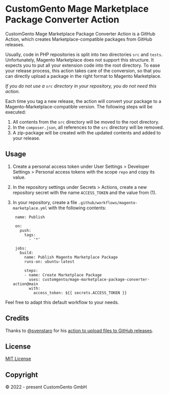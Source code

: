 # CustomGento Mage Marketplace Package Converter Action

CustomGento Mage Marketplace Package Converter Action is a GitHub Action, which creates Marketplace-compatible packages from GitHub releases.

Usually, code in PHP repositories is split into two directories `src` and `tests`. Unfortunately, Magento Marketplace does not support this structure. It expects you to put all your extension code into the root directory. To ease your release process, this action takes care of the conversion, so that you can directly upload a package in the right format to Magento Marketplace.

_If you do not use a `src` directory in your repository, you do not need this action._

Each time you tag a new release, the action will convert your package to a Magento-Marketplace-compatible version. The following steps will be executed:

1. All contents from the `src` directory will be moved to the root directory.
2. In the `composer.json`, all references to the `src` directory will be removed.
3. A zip-package will be created with the updated contents and added to your release.


## Usage

1. Create a personal access token under User Settings > Developer Settings > Personal access tokens with the scope `repo` and copy its value.
2. In the repository settings under Secrets > Actions, create a new repository secret with the name `ACCESS_TOKEN` and the value from (1).
3. In your repository, create a file `.github/workflows/magento-marketplace.yml` with the following contents:

        name: Publish

        on:
          push:
            tags:
              - '*'

        jobs:
          build:
            name: Publish Magento Marketplace Package
            runs-on: ubuntu-latest

            steps:
            - name: Create Marketplace Package
              uses: customgento/mage-marketplace-package-converter-action@main
              with:
                access_token: ${{ secrets.ACCESS_TOKEN }}

Feel free to adapt this default workflow to your needs.


## Credits

Thanks to [@svenstaro](https://github.com/svenstaro) for his [action to upload files to GitHub releases](https://github.com/svenstaro/upload-release-action).


## License

[MIT License](https://github.com/customgento/mage-marketplace-package-converter-action/blob/main/LICENSE)


## Copyright
&copy; 2022 - present CustomGento GmbH
